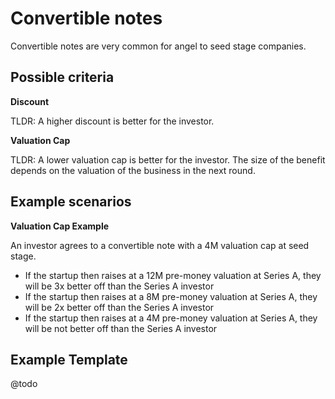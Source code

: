 # Convertible notes

Convertible notes are very common for angel to seed stage companies.

## Possible criteria

**Discount**

TLDR: A higher discount is better for the investor.


**Valuation Cap**

TLDR: A lower valuation cap is better for the investor. The size of the benefit depends on the valuation of the business in the next round. 



## Example scenarios

**Valuation Cap Example**

An investor agrees to a convertible note with a 4M valuation cap at seed stage.

- If the startup then raises at a 12M pre-money valuation at Series A, they will be 3x better off than the Series A investor
- If the startup then raises at a 8M pre-money valuation at Series A, they will be 2x better off than the Series A investor
- If the startup then raises at a 4M pre-money valuation at Series A, they will be not better off than the Series A investor


## Example Template

@todo

